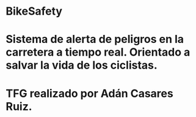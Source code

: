 # BikeSafety

# Sistema de alerta de peligros en la carretera a tiempo real. Orientado a salvar la vida de los ciclistas.
# TFG realizado por Adán Casares Ruiz.
